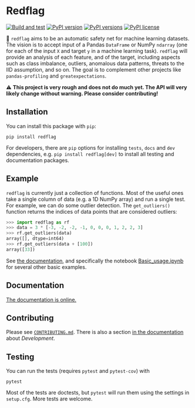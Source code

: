 # Redflag

[![Build and test](https://github.com/agilescientific/redflag/actions/workflows/build-test.yml/badge.svg)](https://github.com/agilescientific/redflag/actions/workflows/build-test.yml)
[![PyPI version](https://img.shields.io/pypi/v/redflag.svg)](https://pypi.org/project/redflag/)
[![PyPI versions](https://img.shields.io/pypi/pyversions/redflag.svg)](https://pypi.org/project/redflag/)
[![PyPI license](https://img.shields.io/pypi/l/redflag.svg)](https://pypi.org/project/redflag/)

🚩 `redflag` aims to be an automatic safety net for machine learning datasets. The vision is to accept input of a Pandas `DataFrame` or NumPy `ndarray` (one for each of the input `X` and target `y` in a machine learning task). `redflag` will provide an analysis of each feature, and of the target, including aspects such as class imbalance, outliers, anomalous data patterns, threats to the IID assumption, and so on. The goal is to complement other projects like `pandas-profiling` and `greatexpectations`.

⚠️ **This project is very rough and does not do much yet. The API will very likely change without warning. Please consider contributing!**


## Installation

You can install this package with `pip`:

    pip install redflag

For developers, there are `pip` options for installing `tests`, `docs` and `dev` dependencies, e.g. `pip install redflag[dev]` to install all testing and documentation packages.


## Example

`redflag` is currently just a collection of functions. Most of the useful ones take a single column of data (e.g. a 1D NumPy array) and run a single test. For example, we can do some outlier detection. The `get_outliers()` function returns the indices of data points that are considered outliers:

```python
>>> import redflag as rf
>>> data = 3 * [-3, -2, -2, -1, 0, 0, 0, 1, 2, 2, 3]
>>> rf.get_outliers(data)
array([], dtype=int64)
>>> rf.get_outliers(data + [100])
array([33])
```

See [the documentation](https://code.agilescientific.com/redflag), and specifically the notebook [Basic_usage.ipynb](https://github.com/agilescientific/redflag/blob/main/docs/notebooks/Basic_usage.ipynb) for several other basic examples.


## Documentation

[The documentation is online.](https://code.agilescientific.com/redflag)


## Contributing

Please see [`CONTRIBUTING.md`](https://github.com/agilescientific/redflag/blob/main/CONTRIBUTING.md). There is also a section [in the documentation](https://code.agilescientific.com/redflag) about _Development_.


## Testing

You can run the tests (requires `pytest` and `pytest-cov`) with

    pytest

Most of the tests are doctests, but `pytest` will run them using the settings in `setup.cfg`. More tests are welcome.
